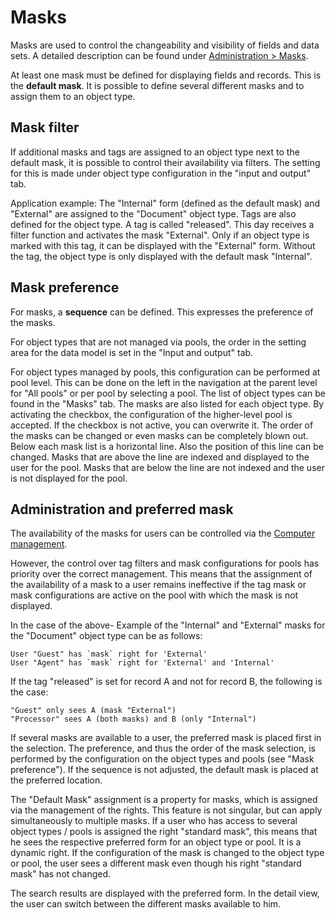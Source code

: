 # Masks

Masks are used to control the changeability and visibility of fields and data sets. A detailed description can be found under [Administration > Masks](././administration/datamodel/datamodel.md#mask).

At least one mask must be defined for displaying fields and records. This is the **default mask**. It is possible to define several different masks and to assign them to an object type.

## Mask filter

If additional masks and tags are assigned to an object type next to the default mask, it is possible to control their availability via filters. The setting for this is made under object type configuration in the "input and output" tab.

Application example: The "Internal" form (defined as the default mask) and "External" are assigned to the "Document" object type. Tags are also defined for the object type. A tag is called "released". This day receives a filter function and activates the mask "External". Only if an object type is marked with this tag, it can be displayed with the "External" form. Without the tag, the object type is only displayed with the default mask "Internal".

## Mask preference

For masks, a **sequence** can be defined. This expresses the preference of the masks.

For object types that are not managed via pools, the order in the setting area for the data model is set in the "Input and output" tab.

For object types managed by pools, this configuration can be performed at pool level. This can be done on the left in the navigation at the parent level for "All pools" or per pool by selecting a pool. The list of object types can be found in the "Masks" tab. The masks are also listed for each object type. By activating the checkbox, the configuration of the higher-level pool is accepted. If the checkbox is not active, you can overwrite it. The order of the masks can be changed or even masks can be completely blown out. Below each mask list is a horizontal line. Also the position of this line can be changed. Masks that are above the line are indexed and displayed to the user for the pool. Masks that are below the line are not indexed and the user is not displayed for the pool.

## Administration and preferred mask

The availability of the masks for users can be controlled via the [Computer management](././rightsmanagement/rightsmanagement.md).

However, the control over tag filters and mask configurations for pools has priority over the correct management. This means that the assignment of the availability of a mask to a user remains ineffective if the tag mask or mask configurations are active on the pool with which the mask is not displayed.

In the case of the above- Example of the "Internal" and "External" masks for the "Document" object type can be as follows:

    User "Guest" has `mask` right for 'External'
    User "Agent" has `mask` right for 'External' and 'Internal'

If the tag "released" is set for record A and not for record B, the following is the case:

    "Guest" only sees A (mask "External")
    "Processor" sees A (both masks) and B (only "Internal")

If several masks are available to a user, the preferred mask is placed first in the selection. The preference, and thus the order of the mask selection, is performed by the configuration on the object types and pools (see "Mask preference"). If the sequence is not adjusted, the default mask is placed at the preferred location.

The "Default Mask" assignment is a property for masks, which is assigned via the management of the rights. This feature is not singular, but can apply simultaneously to multiple masks. If a user who has access to several object types / pools is assigned the right "standard mask", this means that he sees the respective preferred form for an object type or pool. It is a dynamic right. If the configuration of the mask is changed to the object type or pool, the user sees a different mask even though his right "standard mask" has not changed.

The search results are displayed with the preferred form. In the detail view, the user can switch between the different masks available to him.
